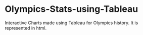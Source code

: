# Olympics-Stats-using-Tableau
Interactive Charts made using Tableau for Olympics history. It is represented in html.
